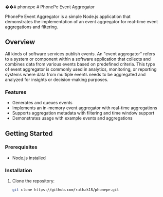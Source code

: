 ��#   p h o n e p e 
 
 # PhonePe Event Aggregator

PhonePe Event Aggregator is a simple Node.js application that demonstrates the implementation of an event aggregator for real-time event aggregations and filtering.

## Overview

All kinds of software services publish events. An "event aggregator" refers to a system or component within a software application that collects and combines data from various events based on predefined criteria. This type of event aggregator is commonly used in analytics, monitoring, or reporting systems where data from multiple events needs to be aggregated and analyzed for insights or decision-making purposes.

### Features

- Generates and queues events
- Implements an in-memory event aggregator with real-time aggregations
- Supports aggregation metadata with filtering and time window support
- Demonstrates usage with example events and aggregations

## Getting Started

### Prerequisites

- Node.js installed

### Installation

1. Clone the repository:

   ```bash
   git clone https://github.com/rathak18/phonepe.git
